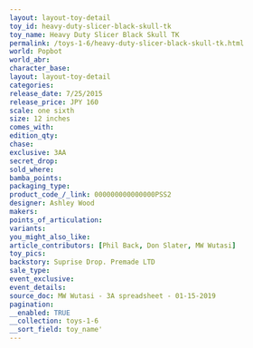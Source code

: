 ```yaml
---
layout: layout-toy-detail 
toy_id: heavy-duty-slicer-black-skull-tk
toy_name: Heavy Duty Slicer Black Skull TK
permalink: /toys-1-6/heavy-duty-slicer-black-skull-tk.html
world: Popbot
world_abr: 
character_base: 
layout: layout-toy-detail
categories: 
release_date: 7/25/2015
release_price: JPY 160 
scale: one sixth
size: 12 inches
comes_with: 
edition_qty: 
chase: 
exclusive: 3AA
secret_drop: 
sold_where: 
bamba_points: 
packaging_type: 
product_code_/_link: 000000000000000PSS2
designer: Ashley Wood
makers: 
points_of_articulation: 
variants: 
you_might_also_like: 
article_contributors: [Phil Back, Don Slater, MW Wutasi]
toy_pics: 
backstory: Suprise Drop. Premade LTD
sale_type: 
event_exclusive: 
event_details: 
source_doc: MW Wutasi - 3A spreadsheet - 01-15-2019
pagination: 
__enabled: TRUE
__collection: toys-1-6
__sort_field: toy_name'
---
```

